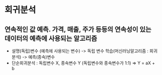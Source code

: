 # 회귀분석
##  연속적인 값 예측. 가격, 매출, 주가 등등의 연속성이 있는 데이터의 예측에 사용되는 알고리즘
* 설명(독립)변수 (예측에 사용되는 변수) -> 독립 변수 학습(머신러닝알고리즘 : 회귀분석) -> 예측(종속)변수 
* 단순회귀분석 : 독립변수 X, 종속변수 Y (독립변수와 종속변수가 1:1) => Y = aX + b
 

